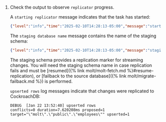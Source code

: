 1. Check the output to observe `replicator` progress.

	A `starting replicator` message indicates that the task has started:

	~~~ json
	{"level":"info","time":"2025-02-10T14:28:13-05:00","message":"starting replicator"}
	~~~

	The `staging database name` message contains the name of the staging schema: 

	~~~ json
	{"level":"info","time":"2025-02-10T14:28:13-05:00","message":"staging database name: _replicator_1739215693817700000"}
	~~~

	The staging schema provides a replication marker for streaming changes. You will need the staging schema name in case replication fails and must be [resumed]({% link molt/molt-fetch.md %}#resume-replication), or [failback to the source database]({% link molt/migrate-failback.md %}) is performed.

	`upserted rows` log messages indicate that changes were replicated to CockroachDB:

	~~~ shell
	DEBUG  [Jan 22 13:52:40] upserted rows                                 conflicts=0 duration=7.620208ms proposed=1 target="\"molt\".\"public\".\"employees\"" upserted=1
	~~~